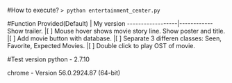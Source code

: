 #How to execute?
`> python entertainment_center.py`

#Function
Provided(Default) | My version
------------------|------------
Show trailer. |[ ] Mouse hover shows movie story line.
Show poster and title. |[ ] Add movie button with database.
 |[ ] Separate 3 differen classes: Seen, Favorite, Expected Movies.
 |[ ] Double click to play OST of movie.

#Test version
python - 2.7.10

chrome - Version 56.0.2924.87 (64-bit)